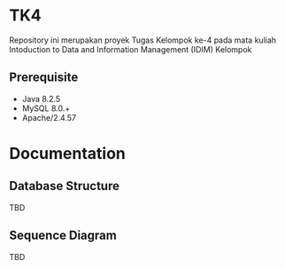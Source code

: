 # TK4
Repository ini merupakan proyek Tugas Kelompok ke-4 pada mata kuliah Intoduction to Data and Information Management (IDIM) Kelompok 

## Prerequisite
- Java 8.2.5
- MySQL 8.0.+
- Apache/2.4.57

# Documentation
## Database Structure
TBD

## Sequence Diagram
TBD


